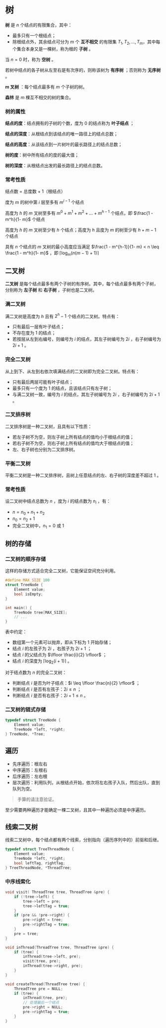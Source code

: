 # 树

**树** 是 $n$ 个结点的有限集合，其中：

-   最多只有一个根结点；
-   除根结点外，其余结点可分为 $m$ 个 **互不相交** 的有限集 $T_1, T_2, ..., T_m$，其中每个集合本身又是一棵树，称为根的 **子树** 。

当 $n=0$ 时，称为 **空树** 。

若树中结点的各子树从左至右是有次序的，则称该树为 **有序树** ；否则称为 **无序树** 。

**m 叉树** ：每个结点最多有 $m$ 个子树的树。

**森林** 是 $m$ 棵互不相交的树的集合。

### 树的属性

**结点的度**：结点拥有的子树的个数，度为 $0$ 的结点称为 **叶子结点** ；

**结点的深度**：从根结点到该结点的唯一路径上的结点总数；

**结点的高度**：从该结点到一片树叶的最长路径上的结点总数；

**树的度**：树中所有结点的度的最大值；

**树的深度**：从根结点出发的最长路径上的结点总数。

### 常考性质

结点数 = 总度数 + 1（根结点）

度为 $m$ 的树中第 $i$ 层至多有 $m^{i-1}$ 个结点

高度为 $h$ 的 $m$ 叉树至多有 $m^0 + m^1 + m^2 + ... + m^{h-1}$ 个结点，即 $\frac{1 - m^h}{1- m}$ 个结点

高度为 $h$ 的 $m$ 叉树至少有 $h$ 个结点；高度为 $h$ 且度为 $m$ 的树至少有 $h+m-1$ 个结点

具有 $n$ 个结点的 $m$ 叉树的最小高度应当满足 $\frac{1 - m^{h-1}}{1- m} < n \leq \frac{1 - m^h}{1- m}$ ，即 $\lceil \log_m(n(m-1)+1) \rceil$

## 二叉树

**二叉树** 是每个结点最多有两个子树的有序树。其中，每个结点最多有两个子树，分别称为 **左子树** 和 **右子树** ，子树也是二叉树。

### 满二叉树

满二叉树是高度为 $h$ 且有 $2^h - 1$ 个结点的二叉树。特点有：

-   只有最后一层有叶子结点；
-   不存在度为 $1$ 的结点；
-   若按层从左到右编号，则编号为 $i$ 的结点，其左子树编号为 $2i$ ，右子树编号为 $2i+1$ 。

### 完全二叉树

从上到下、从左到右依次填满结点的二叉树即为完全二叉树。特点有：

-   只有最后两层可能有叶子结点；
-   最多只有一个度为 $1$ 的结点，且该结点只有左子树；
-   与满二叉树一致，编号为 $i$ 的结点，其左子树编号为 $2i$ ，右子树编号为 $2i+1$ 。

### 二叉排序树

二叉排序树是一种二叉树，且具有以下性质：

-   若左子树不为空，则左子树上所有结点的值均小于根结点的值；
-   若右子树不为空，则右子树上所有结点的值均大于根结点的值；
-   左、右子树也分别为二叉排序树。

### 平衡二叉树

平衡二叉树是一种二叉排序树，且树上任意结点的左、右子树的深度差不超过 $1$ 。

### 常考性质

设二叉树中结点总数为 $n$ ，度为 $i$ 的结点数为 $n_i$ ，有：

-   $n = n_0 + n_1 + n_2$
-   $n_0 = n_2 + 1$
-   完全二叉树中，$n_1 = 0$ 或 $1$

## 树的存储

### 二叉树的顺序存储

这样的存储方式适合完全二叉树，它能保证空间充分利用。

```cpp
#define MAX_SIZE 100
struct TreeNode {
    Element value;
    bool isEmpty;
}

int main() {
    TreeNode tree[MAX_SIZE];
    // ...
}
```

表中约定：

-   数组第一个元素可以抛弃，即从下标为 $1$ 开始存储；
-   结点 $i$ 的左孩子为 $2i$ ，右孩子为 $2i+1$ ；
-   结点 $i$ 的父结点为 $\lfloor \frac{i}{2} \rfloor$ ；
-   结点 $i$ 的深度为 $\lceil \log_2(i + 1) \rceil$ 。

对于结点数为 $n$ 的完全二叉树：

-   判断结点 $i$ 是否为叶子结点：$i \leq \lfloor \frac{n}{2} \rfloor$ ；
-   判断结点 $i$ 是否有左孩子：$2i \leq n$ ；
-   判断结点 $i$ 是否有右孩子：$2i+1 \leq n$ 。

### 二叉树的链式存储

```cpp
typedef struct TreeNode {
    Element value;
    TreeNode *left, *right;
} TreeNode, *Tree;
```

## 遍历

-   先序遍历：根左右
-   中序遍历：左根右
-   后序遍历：左右根
-   层次遍历：利用队列，从根结点开始，依次将左右孩子入队，然后出队，直到队列为空。

> 手算的请注意验证。

至少需要两种遍历才能确定一棵二叉树，且其中一种遍历必须是中序遍历。

## 线索二叉树

线索二叉树中，每个结点都有两个线索，分别指向（遍历序列中的）前驱和后继。

```cpp
typedef struct TreeThreadNode {
    Element value;
    TreeNode *left, *right;
    bool leftTag, rightTag;
} TreeThreadNode, *ThreadTree;
```

### 中序线索化

```cpp
void visit( ThreadTree tree, ThreadTree &pre) {
    if (!tree->left) {
        tree->left = pre;
        tree->leftTag = true;
    }
    if (pre && !pre->right) {
        pre->right = tree;
        pre->rightTag = true;
    }
    pre = tree;
}

void inThread(ThreadTree tree, ThreadTree &pre) {
    if (tree) {
        inThread(tree->left, pre);
        visit(tree, pre);
        inThread(tree->right, pre);
    }
}

void createThread(ThreadTree tree) {
    ThreadTree pre = NULL;
    if (tree) {
        inThread(tree, pre);
        // 处理最后一个结点
        pre->right = NULL;
        pre->rightTag = true;
    }
}
```
